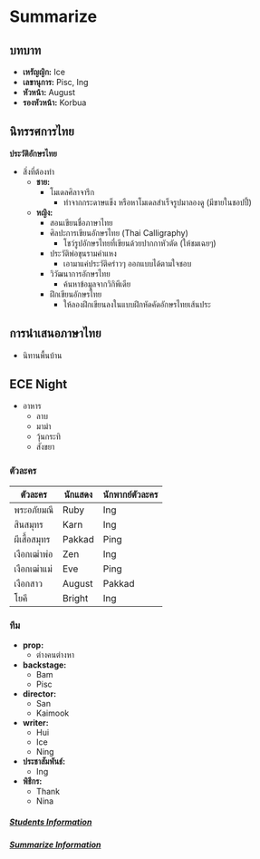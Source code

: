 # Summarize
## บทบาท

* **เหรัญญิก:** Ice
* **เลขานุการ:** Pisc, Ing
* **หัวหน้า:** August
* **รองหัวหน้า:** Korbua

## นิทรรศการไทย

**ประวัติอักษรไทย**

* สิ่งที่ต้องทำ
    * **ชาย:**
        * โมเดลศิลาจารึก
            * ทำจากกระดาษแข็ง หรือหาโมเดลสำเร็จรูปมาลองดู (มีขายในชอปปี้)
    * **หญิง:**
        * สอนเขียนชื่อภาษาไทย
        * ศิลปะการเขียนอักษรไทย (Thai Calligraphy)
            * โชว์รูปอักษรไทยที่เขียนด้วยปากกาหัวตัด (ให้ชมเฉยๆ)
        * ประวัติพ่อขุนรามคำแหง
            * เอามาแค่ประวัติคร่าวๆ ออกแบบได้ตามใจชอบ
        * วิวัฒนาการอักษรไทย
            * ค้นหาข้อมูลจากวิกิพีเดีย
        * ฝึกเขียนอักษรไทย
            * ให้ลองฝึกเขียนลงในแบบฝึกหัดคัดอักษรไทยเส้นประ

## การนำเสนอภาษาไทย

* นิทานพื้นบ้าน

## ECE Night

* อาหาร
    * ลาบ
    * มาม่า
    * วุ้นกระทิ
    * สังขยา

### ตัวละคร

| ตัวละคร | นักแสดง | นักพากย์ตัวละคร |
|---|---|---|
| พระอภัยมณี | Ruby | Ing |
| สินสมุทร | Karn | Ing |
| ผีเสื้อสมุทร | Pakkad | Ping |
| เงือกเฒ่าพ่อ | Zen | Ing |
| เงือกเฒ่าแม่ | Eve | Ping |
| เงือกสาว | August | Pakkad |
| โยคี | Bright | Ing |

### ทีม

* **prop:**
    * ต่างคนต่างหา
* **backstage:**
    * Bam
    * Pisc
* **director:**
    * San
    * Kaimook
* **writer:**
    * Hui
    * Ice
    * Ning
* **ประชาสัมพันธ์:**
    * Ing
* **พิธีกร:**
    * Thank
    * Nina
##### [Students Information](https://raw.githubusercontent.com/ECE-Pisc639/ECE-summarize/main/Information%201.jpg)
##### [Summarize Information](https://raw.githubusercontent.com/ECE-Pisc639/ECE-summarize/main/Information.jpg)
